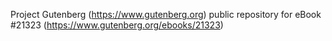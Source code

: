 Project Gutenberg (https://www.gutenberg.org) public repository for eBook #21323 (https://www.gutenberg.org/ebooks/21323)
